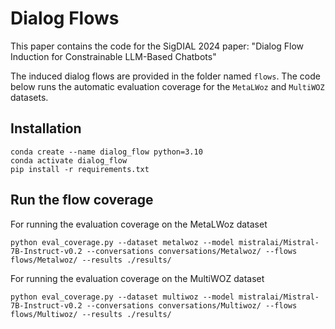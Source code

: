 # Dialog Flows

This paper contains the code for the SigDIAL 2024 paper: "Dialog Flow Induction for Constrainable LLM-Based Chatbots"

The induced dialog flows are provided in the folder named `flows`. The code below runs the automatic evaluation coverage for the `MetaLWoz` and `MultiWOZ` datasets.


## Installation 
```
conda create --name dialog_flow python=3.10
conda activate dialog_flow
pip install -r requirements.txt
```

## Run the flow coverage

For running the evaluation coverage on the MetaLWoz dataset
```
python eval_coverage.py --dataset metalwoz --model mistralai/Mistral-7B-Instruct-v0.2 --conversations conversations/Metalwoz/ --flows flows/Metalwoz/ --results ./results/
```

For running the evaluation coverage on the MultiWOZ dataset
```
python eval_coverage.py --dataset multiwoz --model mistralai/Mistral-7B-Instruct-v0.2 --conversations conversations/Multiwoz/ --flows flows/Multiwoz/ --results ./results/
```
